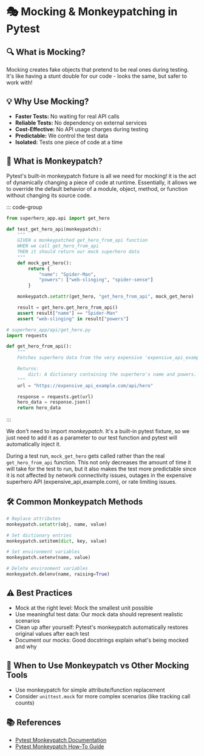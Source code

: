 # 🎭 Mocking & Monkeypatching in Pytest

## 🔍 What is Mocking?

Mocking creates fake objects that pretend to be real ones during testing. It's like having a stunt double for our code - looks the same, but safer to work with!

## 💡 Why Use Mocking?

- **Faster Tests:** No waiting for real API calls
- **Reliable Tests:** No dependency on external services
- **Cost-Effective:** No API usage charges during testing
- **Predictable:** We control the test data
- **Isolated:** Tests one piece of code at a time

## 🐒 What is Monkeypatch?

Pytest's built-in monkeypatch fixture is all we need for mocking! it is the act of dynamically changing a piece of code at runtime. Essentially, it allows we to override the default behavior of a module, object, method, or function without changing its source code.

::: code-group

```python [test_superhero.py]
from superhero_app.api import get_hero

def test_get_hero_api(monkeypatch):
    """
    GIVEN a monkeypatched get_hero_from_api function
    WHEN we call get_hero_from_api
    THEN it should return our mock superhero data
    """
    def mock_get_hero():
        return {
            "name": "Spider-Man",
            "powers": ["web-slinging", "spider-sense"]
        }

    monkeypatch.setattr(get_hero, "get_hero_from_api", mock_get_hero)

    result = get_hero.get_hero_from_api()
    assert result["name"] == "Spider-Man"
    assert "web-slinging" in result["powers"]
```

```python [get_hero.py]
# superhero_app/api/get_hero.py
import requests

def get_hero_from_api():
    """
    Fetches superhero data from the very expensive 'expensive_api_example.com' API.

    Returns:
        dict: A dictionary containing the superhero's name and powers.
    """
    url = "https://expensive_api_example.com/api/hero"

    response = requests.get(url)
    hero_data = response.json()
    return hero_data
```

:::

We don't need to import _monkeypatch_. It's a built-in pytest fixture, so we just need to add it as a parameter to our test function and pytest will automatically inject it.

During a test run, `mock_get_hero` gets called rather than the real `get_hero_from_api` function. This not only decreases the amount of time it will take for the test to run, but it also makes the test more predictable since it is not affected by network connectivity issues, outages in the expensive superhero API (expensive_api_example.com), or rate limiting issues.

## 🛠️ Common Monkeypatch Methods

```python
# Replace attributes
monkeypatch.setattr(obj, name, value)

# Set dictionary entries
monkeypatch.setitem(dict, key, value)

# Set environment variables
monkeypatch.setenv(name, value)

# Delete environment variables
monkeypatch.delenv(name, raising=True)
```

## ⚠️ Best Practices

- Mock at the right level: Mock the smallest unit possible
- Use meaningful test data: Our mock data should represent realistic scenarios
- Clean up after yourself: Pytest's monkeypatch automatically restores original values after each test
- Document our mocks: Good docstrings explain what's being mocked and why

## 🎯 When to Use Monkeypatch vs Other Mocking Tools

- Use monkeypatch for simple attribute/function replacement
- Consider `unittest.mock` for more complex scenarios (like tracking call counts)

## 📚 References

- <a href="https://docs.pytest.org/en/stable/monkeypatch.html" target="_blank">Pytest Monkeypatch Documentation</a>
- <a href="https://docs.pytest.org/en/stable/how-to/monkeypatch.html" target="_blank">Pytest Monkeypatch How-To Guide</a>

<style>
.references-footer {
  margin-top: 2rem;
  padding-top: 2rem;
  border-top: 1px solid var(--vp-c-divider);
}

.references-footer h3 {
  margin-bottom: 1rem;
}

.references-footer ul {
  list-style: none;
  padding: 0;
}

.references-footer li {
  margin-bottom: 0.5rem;
}

.references-footer a {
  color: var(--vp-c-brand);
  text-decoration: none;
}

.references-footer a:hover {
  text-decoration: underline;
}
</style>
